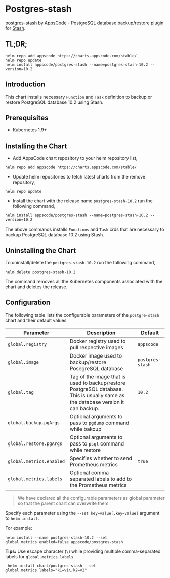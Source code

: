 # Postgres-stash

[postgres-stash by AppsCode](https://github.com/stashed/postgres-stash) - PostgreSQL database backup/restore plugin for [Stash](https://github.com/stashed/).

## TL;DR;

```console
helm repo add appscode https://charts.appscode.com/stable/
helm repo update
helm install appscode/postgres-stash --name=postgres-stash-10.2 --version=10.2
```

## Introduction

This chart installs necessary `Function` and `Task` definition to backup or restore PostgreSQL database 10.2 using Stash.

## Prerequisites

- Kubernetes 1.9+

## Installing the Chart

- Add AppsCode chart repository to your helm repository list,

```console
helm repo add appscode https://charts.appscode.com/stable/
```

- Update helm repositories to fetch latest charts from the remove repository,

```console
helm repo update
```

- Install the chart with the release name `postgres-stash-10.2` run the following command,

```console
helm install appscode/postgres-stash --name=postgres-stash-10.2 --version=10.2
```

The above commands installs `Functions` and `Task` crds that are necessary to backup PostgreSQL database 10.2 using Stash.

## Uninstalling the Chart

To uninstall/delete the `postgres-stash-10.2` run the following command,

```console
helm delete postgres-stash-10.2
```

The command removes all the Kubernetes components associated with the chart and deletes the release.

## Configuration

The following table lists the configurable parameters of the `postgre-stash` chart and their default values.

|        Parameter         |                                                           Description                                                            |     Default      |
| ------------------------ | -------------------------------------------------------------------------------------------------------------------------------- | ---------------- |
| `global.registry`        | Docker registry used to pull respective images                                                                                   | `appscode`       |
| `global.image`           | Docker image used to backup/restore PosegreSQL database                                                                          | `postgres-stash` |
| `global.tag`             | Tag of the image that is used to backup/restore PostgreSQL database. This is usually same as the database version it can backup. | `10.2`           |
| `global.backup.pgArgs`   | Optional arguments to pass to `pgdump` command  while bakcup                                                                     |                  |
| `global.restore.pgArgs`  | Optional arguments to pass to `psql` command while restore                                                                       |                  |
| `global.metrics.enabled` | Specifies whether to send Prometheus metrics                                                                                     | `true`           |
| `global.metrics.labels`  | Optional comma separated labels to add to the Prometheus metrics                                                                 |                  |

> We have declared all the configurable parameters as global parameter so that the parent chart can overwrite them.

Specify each parameter using the `--set key=value[,key=value]` argument to `helm install`.

For example:

```console
helm install --name postgres-stash-10.2 --set global.metrics.enabled=false appscode/postgres-stash
```

**Tips:** Use escape character (`\`) while providing multiple comma-separated labels for `global.metrics.labels`.

```console
 helm install chart/postgres-stash --set global.metrics.labels="k1=v1\,k2=v2"
```
